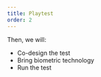 ```yaml
---
title: Playtest
order: 2
---
```


Then, we will:

- Co-design the test
- Bring biometric technology
- Run the test
